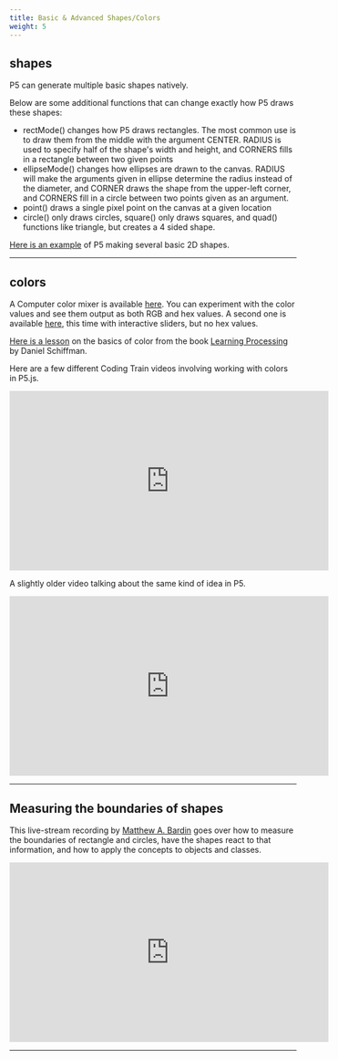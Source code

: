 ```yaml
---
title: Basic & Advanced Shapes/Colors
weight: 5
---
```

## shapes

P5 can generate multiple basic shapes natively.

Below are some additional functions that can change exactly how P5 draws these shapes:

* rectMode() changes how P5 draws rectangles. The most common use is to draw them from the middle with the argument CENTER. RADIUS is used to specify half of the shape's width and height, and CORNERS fills in a rectangle between two given points
* ellipseMode() changes how ellipses are drawn to the canvas. RADIUS will make the arguments given in ellipse determine the radius instead of the diameter, and CORNER draws the shape from the upper-left corner, and CORNERS fill in a circle between two points given as an argument.
* point() draws a single pixel point on the canvas at a given location
* circle() only draws circles, square() only draws squares, and quad() functions like triangle, but creates a 4 sided shape.

[Here is an example](https://p5js.org/examples/hello-p5-simple-shapes.html) of P5 making several basic 2D shapes.

---

## colors

A Computer color mixer is available [here](https://www.w3schools.com/colors/colors_rgb.asp). You can experiment with the color values and see them output as both RGB and hex values. A second one is available [here](https://www.csfieldguide.org.nz/en/interactives/rgb-mixer/), this time with interactive sliders, but no hex values.

[Here is a lesson](https://p5js.org/learn/color.html) on the basics of color from the book [Learning Processing](http://learningprocessing.com/) by Daniel Schiffman.

Here are a few different Coding Train videos involving working with colors in P5.js.

<iframe width="560" height="315" src="https://www.youtube.com/embed/riiJTF5-N7c" frameborder="0" allow="accelerometer; autoplay; encrypted-media; gyroscope; picture-in-picture" allowfullscreen></iframe>

A slightly older video talking about the same kind of idea in P5.

<iframe width="560" height="315" src="https://www.youtube.com/embed/9mucjcrhFcM" frameborder="0" allow="accelerometer; autoplay; encrypted-media; gyroscope; picture-in-picture" allowfullscreen></iframe>

---

## Measuring the boundaries of shapes

This live-stream recording by [Matthew A. Bardin](https://matthewbardin.com/) goes over how to measure the boundaries of rectangle and circles, have the shapes react to that information, and how to apply the concepts to objects and classes.

<iframe width="560" height="315" src="https://www.youtube.com/embed/Ypx8rypBYs8" frameborder="0" allow="accelerometer; autoplay; clipboard-write; encrypted-media; gyroscope; picture-in-picture" allowfullscreen></iframe>

---